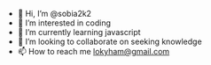 - 👋 Hi, I’m @sobia2k2
- 👀 I’m interested in coding
- 🌱 I’m currently learning javascript
- 💞️ I’m looking to collaborate on seeking knowledge 
- 📫 How to reach me lokyham@gmail.com

<!---
sobia2k2/sobia2k2 is a ✨ special ✨ repository because its `README.md` (this file) appears on your GitHub profile.
You can click the Preview link to take a look at your changes.
--->
